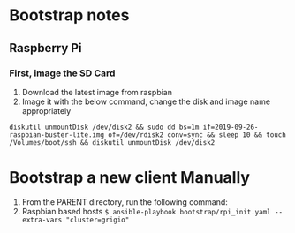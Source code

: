 # Bootstrap notes

## Raspberry Pi

### First, image the SD Card

1. Download the latest image from raspbian
1. Image it with the below command, change the disk and image name appropriately

```
diskutil unmountDisk /dev/disk2 && sudo dd bs=1m if=2019-09-26-raspbian-buster-lite.img of=/dev/rdisk2 conv=sync && sleep 10 && touch /Volumes/boot/ssh && diskutil unmountDisk /dev/disk2
```

# Bootstrap a new client Manually

1. From the PARENT directory, run the following command:
  1. Raspbian based hosts
    `$ ansible-playbook bootstrap/rpi_init.yaml --extra-vars "cluster=grigio"`
